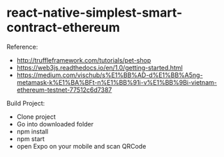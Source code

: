# react-native-simplest-smart-contract-ethereum
Reference:
- http://truffleframework.com/tutorials/pet-shop
- https://web3js.readthedocs.io/en/1.0/getting-started.html
- https://medium.com/vischub/s%E1%BB%AD-d%E1%BB%A5ng-metamask-k%E1%BA%BFt-n%E1%BB%91i-v%E1%BB%9Bi-vietnam-ethereum-testnet-77512c6d7387

Build Project:
- Clone project
- Go into downloaded folder
- npm install
- npm start
- open Expo on your mobile and scan QRCode
